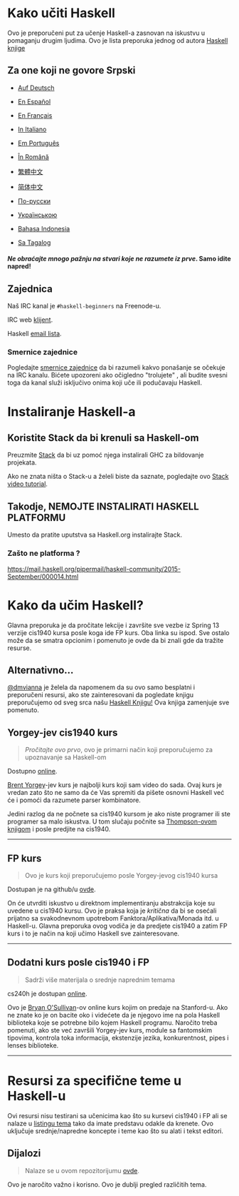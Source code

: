 # Kako učiti Haskell

Ovo je preporučeni put za učenje Haskell-a zasnovan na iskustvu u pomaganju drugim ljudima. Ovo je lista preporuka jednog od autora [Haskell knjige](https://haskellbook.com)

## Za one koji ne govore Srpski

* [Auf Deutsch](guide-de.md)

<!-- * [Στην ελληνική](guide-el.md) -->

* [En Español](guide-es.md)

* [En Français](guide-fr.md)

* [In Italiano](guide-it.md)

* [Em Português](guide-pt.md)

* [În Română](guide-ro.md)

* [繁體中文](guide-zh_tw.md)

* [简体中文](guide-zh_CN.md)

* [По-русски](guide-ru.md)

* [Українською](guide-ua.md)

* [Bahasa Indonesia](guide-id.md)

* [Sa Tagalog](guide-tl.md)

#### *Ne obraćajte mnogo pažnju na stvari koje ne razumete iz prve*. Samo idite napred!

## Zajednica

Naš IRC kanal je `#haskell-beginners` na Freenode-u.

IRC web [klijent](http://webchat.freenode.net/).

Haskell [email lista](https://wiki.haskell.org/Mailing_lists).


### Smernice zajednice

Pogledajte [smernice zajednice](coc.md) da bi razumeli kakvo ponašanje se očekuje na IRC kanalu. Bićete upozoreni ako očigledno "trolujete" , ali budite svesni toga da kanal služi isključivo onima koji uče ili podučavaju Haskell.


# Instaliranje Haskell-a

## Koristite Stack da bi krenuli sa Haskell-om

Preuzmite [Stack](https://haskellstack.org) da bi uz pomoć njega instalirali GHC za bildovanje projekata.

Ako ne znata ništa o Stack-u a želeli biste da saznate, pogledajte ovo [Stack video tutorial](https://www.youtube.com/watch?v=sRonIB8ZStw).


## Takodje, NEMOJTE INSTALIRATI HASKELL PLATFORMU

Umesto da pratite uputstva sa Haskell.org instalirajte Stack.

### Zašto ne platforma ?

https://mail.haskell.org/pipermail/haskell-community/2015-September/000014.html


# Kako da učim Haskell?

Glavna preporuka je da pročitate lekcije i završite sve vezbe iz Spring 13 verzije cis1940 kursa posle koga ide FP kurs. Oba linka su ispod. Sve ostalo može da se smatra opcionim i pomenuto je ovde da bi znali gde da tražite resurse.

## Alternativno...

[@dmvianna](https://github.com/dmvianna) je želela da napomenem da su ovo samo besplatni i preporučeni resursi, ako ste zainteresovani da pogledate knjigu preporučujemo od sveg srca našu [Haskell Knjigu!](https://haskellbook.com) Ova knjiga zamenjuje sve pomenuto.

## Yorgey-jev cis1940 kurs

> *Pročitajte ovo prvo*, ovo je primarni način koji preporučujemo za upoznavanje sa Haskell-om

Dostupno [online](https://www.seas.upenn.edu/~cis1940/spring13/lectures.html).

[Brent Yorgey](https://byorgey.wordpress.com)-jev kurs je najbolji kurs koji sam video do sada. Ovaj kurs je vredan zato što ne samo da će Vas spremiti da pišete osnovni Haskell već će i pomoći da razumete parser kombinatore.

Jedini razlog da ne počnete sa cis1940 kursom je ako niste programer ili ste programer sa malo iskustva. 
U tom slučaju počnite sa [Thompson-ovom knjigom](https://www.haskellcraft.com/craft3e/Home.html) i posle predjite na cis1940.

---

## FP kurs

> Ovo je kurs koji preporučujemo posle Yorgey-jevog cis1940 kursa

Dostupan je na github/u [ovde](https://github.com/bitemyapp/fp-course).

On će utvrditi iskustvo u direktnom implementiranju abstrakcija koje
su uvedene u cis1940 kursu. Ovo je praksa koja je *kritična* da bi se osećali
prijatno sa svakodnevnom upotrebom Fanktora/Aplikativa/Monada itd. u Haskell-u.
Glavna preporuka ovog vodiča je da predjete cis1940 a zatim FP kurs i to je način
na koji učimo Haskell sve zainteresovane.

---

## Dodatni kurs posle cis1940 i FP

> Sadrži više materijala o srednje naprednim temama

cs240h je dostupan [online](http://www.scs.stanford.edu/14sp-cs240h/).

Ovo je [Bryan O'Sullivan](https://github.com/bos)-ov online kurs kojim on predaje na
Stanford-u. Ako ne znate ko je on bacite oko i videćete da je njegovo ime na pola Haskell
biblioteka koje se potrebne bilo kojem Haskell programu.
Naročito treba pomenuti, ako ste već završili Yorgey-jev kurs,
module sa fantomskim tipovima, kontrola toka informacija, ekstenzije jezika, konkurentnost,
pipes i lenses biblioteke.

---

# Resursi za specifične teme u Haskell-u

Ovi resursi nisu testirani sa učenicima kao što su kursevi cis1940 i FP ali se nalaze u [listingu tema](specific_topics.md) tako da imate predstavu odakle da krenete. Ovo uključuje srednje/napredne koncepte i teme kao što su alati i tekst editori.


## Dijalozi

> Nalaze se u ovom repozitorijumu [ovde](dialogues.md).

Ovo je naročito važno i korisno. Ovo je dublji pregled različitih tema.
